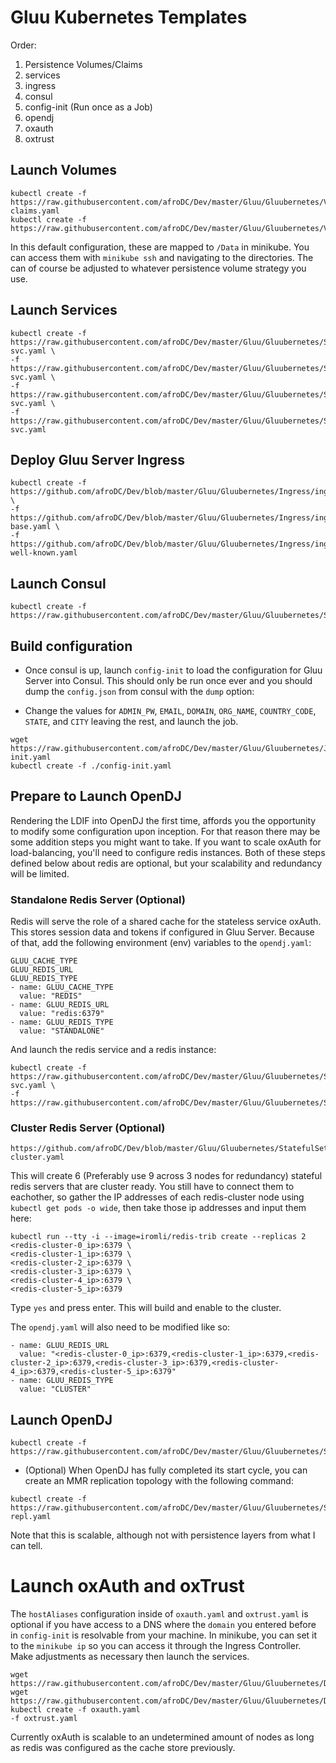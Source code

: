 # Gluu Kubernetes Templates

Order:

1) Persistence Volumes/Claims  
1) services  
1) ingress  
1) consul  
1) config-init (Run once as a Job)  
1) opendj  
1) oxauth  
1)  oxtrust  

## Launch Volumes

```
kubectl create -f https://raw.githubusercontent.com/afroDC/Dev/master/Gluu/Gluubernetes/Volumes/volume-claims.yaml
kubectl create -f https://raw.githubusercontent.com/afroDC/Dev/master/Gluu/Gluubernetes/Volumes/volumes.yaml
```

In this default configuration, these are mapped to `/Data` in minikube. You can access them with `minikube ssh` and navigating to the directories. The can of course be adjusted to whatever persistence volume strategy you use.

## Launch Services

```
kubectl create -f https://raw.githubusercontent.com/afroDC/Dev/master/Gluu/Gluubernetes/Services/consul-svc.yaml \
-f https://raw.githubusercontent.com/afroDC/Dev/master/Gluu/Gluubernetes/Services/opendj-svc.yaml \
-f https://raw.githubusercontent.com/afroDC/Dev/master/Gluu/Gluubernetes/Services/oxauth-svc.yaml \
-f https://raw.githubusercontent.com/afroDC/Dev/master/Gluu/Gluubernetes/Services/oxtrust-svc.yaml
```

## Deploy Gluu Server Ingress

```
kubectl create -f https://github.com/afroDC/Dev/blob/master/Gluu/Gluubernetes/Ingress/ingress.yaml \
-f https://github.com/afroDC/Dev/blob/master/Gluu/Gluubernetes/Ingress/ingress-base.yaml \
-f https://github.com/afroDC/Dev/blob/master/Gluu/Gluubernetes/Ingress/ingress-well-known.yaml
```

## Launch Consul

```
kubectl create -f https://raw.githubusercontent.com/afroDC/Dev/master/Gluu/Gluubernetes/StatefulSets/consul.yaml
```

## Build configuration

- Once consul is up, launch `config-init` to load the configuration for Gluu Server into Consul. This should only be run once ever and you should dump the `config.json` from consul with the `dump` option:

- Change the values for `ADMIN_PW`, `EMAIL`, `DOMAIN`, `ORG_NAME`, `COUNTRY_CODE`, `STATE`, and `CITY` leaving the rest, and launch the job.

```
wget https://raw.githubusercontent.com/afroDC/Dev/master/Gluu/Gluubernetes/Jobs/config-init.yaml
kubectl create -f ./config-init.yaml
```

## Prepare to Launch OpenDJ

Rendering the LDIF into OpenDJ the first time, affords you the opportunity to modify some configuration upon inception. For that reason there may be some addition steps you might want to take. If you want to scale oxAuth for load-balancing, you'll need to configure redis instances. Both of these steps defined below about redis are optional, but your scalability and redundancy will be limited.

### Standalone Redis Server (Optional)

Redis will serve the role of a shared cache for the stateless service oxAuth. This stores session data and tokens if configured in Gluu Server. Because of that, add the following environment (env) variables to the `opendj.yaml`:

```
GLUU_CACHE_TYPE 
GLUU_REDIS_URL
GLUU_REDIS_TYPE 
- name: GLUU_CACHE_TYPE 
  value: "REDIS"
- name: GLUU_REDIS_URL
  value: "redis:6379"
- name: GLUU_REDIS_TYPE 
  value: "STANDALONE"
```

And launch the redis service and a redis instance:

```
kubectl create -f https://raw.githubusercontent.com/afroDC/Dev/master/Gluu/Gluubernetes/Services/redis-svc.yaml \
-f https://raw.githubusercontent.com/afroDC/Dev/master/Gluu/Gluubernetes/StatefulSets/redis.yaml
```

### Cluster Redis Server (Optional)

```
https://github.com/afroDC/Dev/blob/master/Gluu/Gluubernetes/StatefulSets/redis-cluster.yaml
```

This will create 6 (Preferably use 9 across 3 nodes for redundancy) stateful redis servers that are cluster ready. You still have to connect them to eachother, so gather the IP addresses of each redis-cluster node using `kubectl get pods -o wide`, then take those ip addresses and input them here: 

```
kubectl run --tty -i --image=iromli/redis-trib create --replicas 2 <redis-cluster-0_ip>:6379 \ 
<redis-cluster-1_ip>:6379 \  
<redis-cluster-2_ip>:6379 \
<redis-cluster-3_ip>:6379 \
<redis-cluster-4_ip>:6379 \
<redis-cluster-5_ip>:6379
```

Type `yes` and press enter. This will build and enable to the cluster.

The `opendj.yaml` will also need to be modified like so:

```
- name: GLUU_REDIS_URL
  value: "<redis-cluster-0_ip>:6379,<redis-cluster-1_ip>:6379,<redis-cluster-2_ip>:6379,<redis-cluster-3_ip>:6379,<redis-cluster-4_ip>:6379,<redis-cluster-5_ip>:6379"
- name: GLUU_REDIS_TYPE 
  value: "CLUSTER"
```

## Launch OpenDJ


```
kubectl create -f https://raw.githubusercontent.com/afroDC/Dev/master/Gluu/Gluubernetes/StatefulSets/opendj.yaml
```

- (Optional) When OpenDJ has fully completed its start cycle, you can create an MMR replication topology with the following command:

```
kubectl create -f https://raw.githubusercontent.com/afroDC/Dev/master/Gluu/Gluubernetes/StatefulSets/opendj-repl.yaml
```

Note that this is scalable, although not with persistence layers from what I can tell.

# Launch oxAuth and oxTrust

The `hostAliases` configuration inside of `oxauth.yaml` and `oxtrust.yaml` is optional if you have access to a DNS where the `domain` you entered before in `config-init` is resolvable from your machine. In minikube, you can set it to the `minikube ip` so you can access it through the Ingress Controller. Make adjustments as necessary then launch the services.

```
wget https://raw.githubusercontent.com/afroDC/Dev/master/Gluu/Gluubernetes/Deployments/oxauth.yaml
wget https://raw.githubusercontent.com/afroDC/Dev/master/Gluu/Gluubernetes/Deployments/oxtrust.yaml
kubectl create -f oxauth.yaml
-f oxtrust.yaml
```

Currently oxAuth is scalable to an undetermined amount of nodes as long as redis was configured as the cache store previously.
